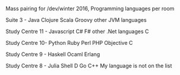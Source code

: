 Mass pairing for /dev/winter 2016, Programming languages per room

Suite 3 - Java Clojure Scala Groovy other JVM languages

Study Centre 11 - Javascript C# F# other .Net languages C

Study Centre 10- Python Ruby Perl PHP Objective C

Study Centre 9 - Haskell Ocaml Erlang

Study Centre 8 - Julia Shell D Go C++ My language is not on the list

